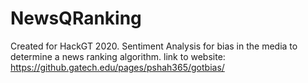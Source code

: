 # NewsQRanking
Created for HackGT 2020. Sentiment Analysis for bias in the media to determine a news ranking algorithm.
link to website: https://github.gatech.edu/pages/pshah365/gotbias/
